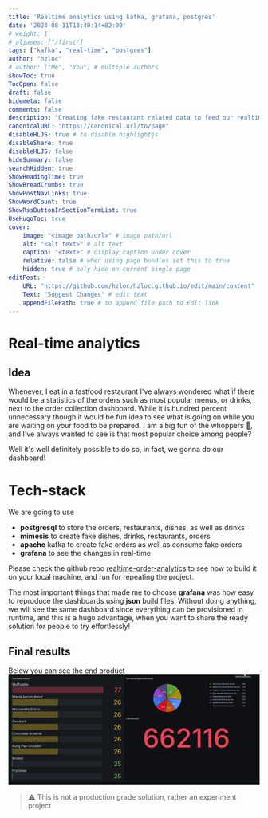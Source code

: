 ```yaml
---
title: 'Realtime analytics using kafka, grafana, postgres'
date: '2024-08-11T13:40:14+02:00'
# weight: 1
# aliases: ["/first"]
tags: ["kafka", "real-time", "postgres"]
author: "hzloc"
# author: ["Me", "You"] # multiple authors
showToc: true
TocOpen: false
draft: false
hidemeta: false
comments: false
description: "Creating fake restaurant related data to feed our realtime analytic dashboards."
canonicalURL: "https://canonical.url/to/page"
disableHLJS: true # to disable highlightjs
disableShare: true
disableHLJS: false
hideSummary: false
searchHidden: true
ShowReadingTime: true
ShowBreadCrumbs: true
ShowPostNavLinks: true
ShowWordCount: true
ShowRssButtonInSectionTermList: true
UseHugoToc: true
cover:
    image: "<image path/url>" # image path/url
    alt: "<alt text>" # alt text
    caption: "<text>" # display caption under cover
    relative: false # when using page bundles set this to true
    hidden: true # only hide on current single page
editPost:
    URL: "https://github.com/hzloc/hzloc.github.io/edit/main/content"
    Text: "Suggest Changes" # edit text
    appendFilePath: true # to append file path to Edit link
---
```

# Real-time analytics
## Idea
Whenever, I eat in a fastfood restaurant I've always wondered what if there would be a statistics of the orders such as most popular menus, or drinks, next to the
order collection dashboard. While it is hundred percent unnecessary though it would be fun idea to see what is going on while you are waiting on your food to be prepared.
I am a big fun of the whoppers 🍔, and I've always wanted to see is that most popular choice among people? 

Well it's well definitely possible to do so, in fact, we gonna do our dashboard!

# Tech-stack
We are going to use 
- **postgresql** to store the orders, restaurants, dishes, as well as drinks
- **mimesis** to create fake dishes, drinks, restaurants, orders
- **apache** kafka to create fake orders as well as consume fake orders
- **grafana** to see the changes in real-time

Please check the github repo [realtime-order-analytics](https://github.com/hzloc/restaurant-realtime-dashboard/tree/main)
to see how to build it on your local machine, and run for repeating the project.

The most important things that made me to choose **grafana** was how easy to reproduce the dashboards using **json** build files.
Without doing anything, we will see the same dashboard since everything can be provisioned in runtime, and this is a hugo advantage,
when you want to share the ready solution for people to try effortlessly!

## Final results
Below you can see the end product
![dashboard](./img/dashboard.gif)

> :warning: This is not a production grade solution, rather an experiment project
